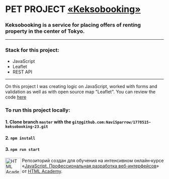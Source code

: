 # PET PROJECT [«Keksobooking»](https://1778515-keksobooking-23.vercel.app/)

### Keksobooking is a service for placing offers of renting property in the center of Tokyo.

---
### Stack for this project:
* JavaScript
* Leaflet
* REST API
---

On this project I was creating logic on JavaScript, worked with forms and validation as well as with open source map "Leaflet". You can review the code [here](https://github.com/NaviSparrow/1778515-keksobooking-23/tree/master/js)
### To run this project locally:

#### 1. Clone branch `master` with the `git@github.com:NaviSparrow/1778515-keksobooking-23.git`

#### 2. `npm install`

#### 3. `npm run start`

<a href="https://htmlacademy.ru/intensive/javascript"><img align="left" width="50" height="50" alt="HTML Academy" src="https://up.htmlacademy.ru/static/img/intensive/javascript/logo-for-github-2.png"></a>

Репозиторий создан для обучения на интенсивном онлайн‑курсе «[JavaScript. Профессиональная разработка веб-интерфейсов](https://htmlacademy.ru/intensive/javascript)» от [HTML Academy](https://htmlacademy.ru).

